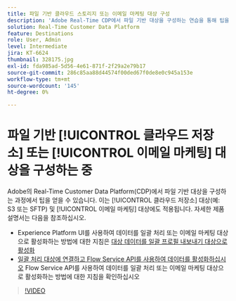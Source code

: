 ```yaml
---
title: 파일 기반 클라우드 스토리지 또는 이메일 마케팅 대상 구성
description: 'Adobe Real-Time CDP에서 파일 기반 대상을 구성하는 연습을 통해 팁을 얻을 수 있습니다. 클라우드 스토리지 대상(예: S3 또는 SFTP) 및 이메일 마케팅 대상에도 적용됩니다.'
solution: Real-Time Customer Data Platform
feature: Destinations
role: User, Admin
level: Intermediate
jira: KT-6624
thumbnail: 328175.jpg
exl-id: fda985ad-5d56-4e61-871f-2f29a2e79b17
source-git-commit: 286c85aa88d44574f00ded67f0de8e0c945a153e
workflow-type: tm+mt
source-wordcount: '145'
ht-degree: 0%

---
```


# 파일 기반 [!UICONTROL 클라우드 저장소] 또는 [!UICONTROL 이메일 마케팅] 대상을 구성하는 중

Adobe의 Real-Time Customer Data Platform(CDP)에서 파일 기반 대상을 구성하는 과정에서 팁을 얻을 수 있습니다. 이는 [!UICONTROL 클라우드 저장소] 대상(예: S3 또는 SFTP) 및 [!UICONTROL 이메일 마케팅] 대상에도 적용됩니다. 자세한 제품 설명서는 다음을 참조하십시오.

* Experience Platform UI를 사용하여 데이터를 일괄 처리 또는 이메일 마케팅 대상으로 활성화하는 방법에 대한 지침은 [대상 데이터를 일괄 프로필 내보내기 대상으로 활성화](https://experienceleague.adobe.com/docs/experience-platform/destinations/ui/activate/activate-batch-profile-destinations.html?lang=ko)
* [일괄 처리 대상에 연결하고 Flow Service API를 사용하여 데이터를 활성화하십시오](https://experienceleague.adobe.com/docs/experience-platform/destinations/api/connect-activate-batch-destinations.html?lang=ko) Flow Service API를 사용하여 데이터를 일괄 처리 또는 이메일 마케팅 대상으로 활성화하는 방법에 대한 지침을 확인하십시오

>[!VIDEO](https://video.tv.adobe.com/v/340714/?learn=on&enablevpops&captions=kor)
